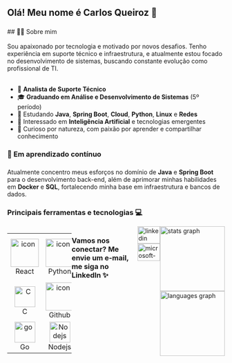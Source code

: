 <h2 align="left">Olá! Meu nome é Carlos Queiroz 👋</h2>

###

<p align="left">
  ## 👨‍💻 Sobre mim<br><br>
  Sou apaixonado por tecnologia e motivado por novos desafios. Tenho experiência em suporte técnico e infraestrutura, 
  e atualmente estou focado no desenvolvimento de sistemas, buscando constante evolução como profissional de TI.<br><br>
  
  - 💼 <strong>Analista de Suporte Técnico</strong><br>
  - 🎓 <strong>Graduando em Análise e Desenvolvimento de Sistemas</strong> (5º período)<br>
  - 🌱 Estudando <strong>Java</strong>, <strong>Spring Boot</strong>, <strong>Cloud</strong>, <strong>Python</strong>, <strong>Linux</strong> e <strong>Redes</strong><br>
  - 🤖 Interessado em <strong>Inteligência Artificial</strong> e tecnologias emergentes<br>
  - 🧠 Curioso por natureza, com paixão por aprender e compartilhar conhecimento
</p>

###

<h3 align="left">🚀 Em aprendizado contínuo</h3>

###

<p align="left">
  Atualmente concentro meus esforços no domínio de <strong>Java</strong> e <strong>Spring Boot</strong> para o desenvolvimento back-end, 
  além de aprimorar minhas habilidades em <strong>Docker</strong> e <strong>SQL</strong>, 
  fortalecendo minha base em infraestrutura e bancos de dados.
</p>

<h3 align="left">Principais ferramentas e tecnologias 💻</h3>

<div style="display: flex; align-items: flex-start; align: center">
<table align="center">
  <tr>
    <td align="center" width="96">
        <img src="https://techstack-generator.vercel.app/react-icon.svg" alt="icon" width="65" height="65" />
      <br>React
    </td>
    <td align="center" width="96">
      <a href="#macropower-tech">
        <img src="https://techstack-generator.vercel.app/python-icon.svg" alt="icon" width="65" height="65" />
      </a>
      <br>Python
    </td>
    <td align="center" width="96">
        <img src="https://techstack-generator.vercel.app/js-icon.svg" alt="icon" width="65" height="65" />
      <br>JavaScript
    </td>
    <td align="center" width="96">
        <img src="https://techstack-generator.vercel.app/docker-icon.svg" alt="icon" width="65" height="65" />
      <br>Docker
    </td>
    <td align="center" width="96">
        <img src="https://techstack-generator.vercel.app/restapi-icon.svg" alt="icon" width="65" height="65" />
      <br>RESTful APIs
    </td>
    <td align="center" width="96">
        <img src="https://techstack-generator.vercel.app/mysql-icon.svg" alt="icon" width="65" height="65" />
      <br>MySQL
    </td>
    <td align="center" width="96">
        <img src="https://techstack-generator.vercel.app/ts-icon.svg" alt="icon" width="65" height="65" />
      <br>TypeScript
    </td>
    <td align="center" width="96">
        <img src="https://techstack-generator.vercel.app/java-icon.svg" alt="icon" width="65" height="65" />
      <br>JAVA
    </td>
    <td align="center" width="96">
        <img src="https://skillicons.dev/icons?i=fastapi" width="65" height="65" alt="fastapi"/>
      <br>Fastapi
    </td>
  </tr>
  <tr>
    <td align="center" width="96">
        <img src="https://skillicons.dev/icons?i=c" width="48" height="48" alt="C"/>
      <br>C
    </td>
    <td align="center" width="96">
        <img src="https://techstack-generator.vercel.app/github-icon.svg" alt="icon" width="65" height="65" />
      <br>Github
    </td>
    <td align="center" width="96"> 
        <img src="https://user-images.githubusercontent.com/25181517/192108372-f71d70ac-7ae6-4c0d-8395-51d8870c2ef0.png" width="48" height="48" alt="Git" />
      <br>Git
    </td>
    <td align="center"  width="96">
        <img src="https://skillicons.dev/icons?i=bash" width="48" height="48" alt="Bash" />
      <br>Bash
    </td>
    <td align="center"  width="96">
        <img src="https://skillicons.dev/icons?i=html" width="48" height="48" alt="HTML5" />
      <br>HTML5
    </td>
    <td align="center" width="96">
        <img src="https://skillicons.dev/icons?i=css" width="48" height="48" alt="css" />
      <br>CSS
    </td>
    <td align="center"  width="96">
        <img src="https://img.icons8.com/color/48/debian.png" width="48" height="48" alt="debian" />
      <br>Debian
    </td>
    <td align="center" width="96">
        <img src="https://skillicons.dev/icons?i=tailwind" width="48" height="48" alt="tailwind" />
      <br>Tailwind
    </td>
    <td align="center" width="96">
        <img src="https://img.icons8.com/color/48/spring-logo.png" width="48" height="48" alt="springboot" />
      <br>Spring Boot
    </td>
  </tr>
 <tr>
    <td align="center" width="96">
        <img src="https://skillicons.dev/icons?i=go" width="48" height="48" alt="go" />
      <br>Go
    </td>
        <td align="center" width="96">
        <img src="https://skillicons.dev/icons?i=nodejs" width="48" height="48" alt="Nodejs" />
      <br>Nodejs
      </td>
      </td>
    <td align="center" width="96">
        <img src="https://skillicons.dev/icons?i=idea" width="48" height="48" alt="idea" />
      <br>Intellij
    </td>
            <td align="center" width="96">
        <img src="https://skillicons.dev/icons?i=vscode" width="48" height="48" alt="VsCode" />
      <br>VsCode
    </td>
              <td align="center" width="96">
        <img src="https://skillicons.dev/icons?i=flask" width="48" height="48" alt="Flask" />
      <br>Flask
    </td>
    <td align="center" width="96">
        <img src="https://skillicons.dev/icons?i=linux" width="48" height="48" alt="linux" />
      <br>Linux
    </td>
    <td align="center" width="96">
        <img src="https://skillicons.dev/icons?i=postman" width="48" height="48" alt="Postman" />
      <br>Postman
    </td>
    <td align="center" width="96">
        <img src="https://skillicons.dev/icons?i=ubuntu" width="48" height="48" alt="ubuntu"/>
      <br>Ubuntu
    </td>
    <td align="center" width="96">
        <img src="https://skillicons.dev/icons?i=postgres" width="48" height="48" alt="PostgreSQL" />
      <br>PostgreSQL
    </td>
 </tr>


 
</table>
<br><br>

<h3 align="left">Vamos nos conectar? Me envie um e-mail, me siga no LinkedIn  ✨</h3>

###

<div align="left">
  <a href="https://www.linkedin.com/in/carlos-queiroz27/" target="_blank">
    <img src="https://raw.githubusercontent.com/maurodesouza/profile-readme-generator/master/src/assets/icons/social/linkedin/default.svg" width="52" height="40" alt="linkedin logo"  />
  </a>
  <a href="carlos.aqrodrigues@hotmail.com" target="_blank">
    <img src="https://raw.githubusercontent.com/maurodesouza/profile-readme-generator/master/src/assets/icons/social/microsoft-outlook/default.svg" width="52" height="40" alt="microsoft-outlook logo"  />
  </a>
</div>

###

<br clear="both">

<div align="left">
  <img src="https://github-readme-stats.vercel.app/api?username=QueirozCarlos&hide_title=false&hide_rank=false&show_icons=true&include_all_commits=true&count_private=true&disable_animations=false&theme=dracula&locale=en&hide_border=false&order=1" height="150" alt="stats graph"  />
  <img src="https://github-readme-stats.vercel.app/api/top-langs?username=QueirozCarlos&locale=en&hide_title=false&layout=compact&card_width=320&langs_count=5&theme=dracula&hide_border=false&order=2" height="150" alt="languages graph"  />
</div>

###
